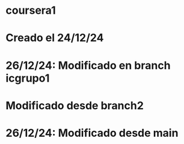 # coursera1
# Creado el 24/12/24
# 26/12/24: Modificado en branch icgrupo1

# Modificado desde branch2

# 26/12/24: Modificado desde main

